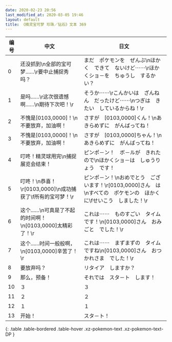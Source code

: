 ```yaml
---
date: 2020-02-23 20:56
last_modified_at: 2020-03-05 19:46
layout: default
title: 《精灵宝可梦 珍珠／钻石》文本 369
---
```

| 编号 | 中文 | 日文 |
| ---- | ---- | ---- |
| 0 | 还没抓到\n全部的宝可梦……\r要中止捕捉秀吗？ | まだ　ポケモンを　ぜんぶ\nほかく　できて　ないけど⋯⋯\rほかくショ－を　ちゅうし　するかい？ |
| 1 | 是吗……\r这次很遗憾啊……\n期待下次吧！\r | そうか⋯⋯\rこんかいは　ざんねん　だったけど⋯⋯\nつぎは　きたい　しているからね！\r |
| 2 | 不愧是[0103,0000]！\n不要放弃，加油啊！ | さすが　[0103,0000]くん！\nあきらめずに　がんばってね！ |
| 3 | 不愧是[0103,0000]！\n不要放弃，加油啊！ | さすが　[0103,0000]ちゃん！\nあきらめずに　がんばってね！ |
| 4 | 叮咚！精灵球用完\n捕捉展览会结束！ | ピンポ－ン！　ボ－ルが　きれたので\nほかくショ－は　しゅうりょう　です！ |
| 5 | 叮咚！\n恭喜！\r[0103,0000]\n成功捕获了\f所有的宝可梦！\r | ピンポ－ン！\nおめでとう　ございます！\r[0103,0000]さん　は\nすべての　ポケモンの　ほかくに\fせいこう　しました！\r |
| 6 | 这个……\n可真是了不起的时间啊！\n[0103,0000]太精彩了！\r | これは⋯⋯　ものすごい　タイムです！\n[0103,0000]さん　おみごと　でした！\r |
| 7 | 这个……时间一般般啊，\n[0103,0000]辛苦了！\r | これは⋯⋯　まずまずの　タイムですね\n[0103,0000]さん　おつかれさま　でした！\r |
| 8 | 要放弃吗？ | リタイア　しますか？ |
| 9 | 那么，预备！ | それでは　スタ－ト　します！ |
| 10 | ３ | ３ |
| 11 | ２ | ２ |
| 12 | １ | １ |
| 13 | 开始！ | スタ－ト！ |
{: .table .table-bordered .table-hover .xz-pokemon-text .xz-pokemon-text-DP }